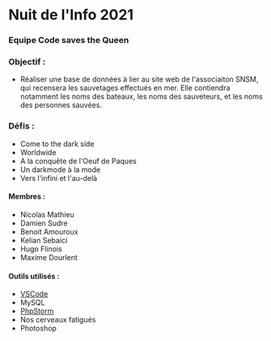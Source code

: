 # Nuit de l'Info 2021


### Equipe Code saves the Queen

### Objectif : 

- Réaliser une base de données à lier au site web de l'associaiton SNSM, qui recensera les sauvetages effectués en mer. Elle contiendra notamment les noms des bateaux, les noms des sauveteurs, et les noms des personnes sauvées.

### Défis :

- Come to the dark side
- Worldwide
- A la conquête de l'Oeuf de Paques
- Un darkmode à la mode
- Vers l'infini et l'au-delà


#### Membres : 
- Nicolas Mathieu
- Damien Sudre
- Benoit Amouroux
- Kelian Sebaici
- Hugo Flinois
- Maxime Dourlent

#### Outils utilisés :
- [VSCode](https://code.visualstudio.com/Download)
- MySQL
- [PhpStorm](https://www.jetbrains.com/fr-fr/phpstorm/download/#section=windows)
- Nos cerveaux fatigués
- Photoshop
